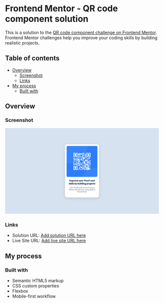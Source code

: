 # Frontend Mentor - QR code component solution

This is a solution to the [QR code component challenge on Frontend Mentor](https://www.frontendmentor.io/challenges/qr-code-component-iux_sIO_H). Frontend Mentor challenges help you improve your coding skills by building realistic projects. 

## Table of contents

- [Overview](#overview)
  - [Screenshot](#screenshot)
  - [Links](#links)
- [My process](#my-process)
  - [Built with](#built-with)


## Overview

### Screenshot

![.](/design/screenshot/desktop-screenshot.jpg)


### Links

- Solution URL: [Add solution URL here](https://your-solution-url.com)
- Live Site URL: [Add live site URL here](https://magv01.github.io/qr-code/)

## My process

### Built with

- Semantic HTML5 markup
- CSS custom properties
- Flexbox
- Mobile-first workflow

